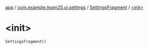 [app](../../index.md) / [com.example.team25.ui.settings](../index.md) / [SettingsFragment](index.md) / [&lt;init&gt;](./-init-.md)

# &lt;init&gt;

`SettingsFragment()`